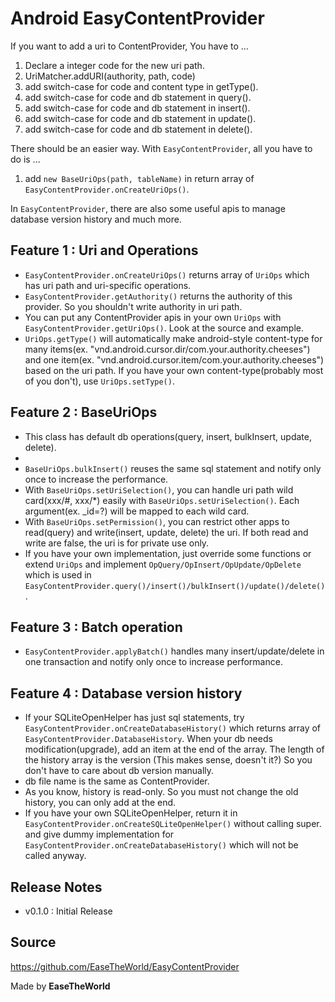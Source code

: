 Android EasyContentProvider
===========================

If you want to add a uri to ContentProvider, You have to ...

1. Declare a integer code for the new uri path.
2. UriMatcher.addURI(authority, path, code)
3. add switch-case for code and content type in getType().
4. add switch-case for code and db statement in query().
5. add switch-case for code and db statement in insert().
6. add switch-case for code and db statement in update().
7. add switch-case for code and db statement in delete().

There should be an easier way. 
With `EasyContentProvider`, all you have to do is ...

1. add `new BaseUriOps(path, tableName)` in return array of `EasyContentProvider.onCreateUriOps()`.

In `EasyContentProvider`, there are also some useful apis to manage database version history and much more.

Feature 1 : Uri and Operations
--------------------------
- `EasyContentProvider.onCreateUriOps()` returns array of `UriOps` which has uri path and uri-specific operations.
- `EasyContentProvider.getAuthority()` returns the authority of this provider. So you shouldn't write authority in uri path.
- You can put any ContentProvider apis in your own `UriOps` with `EasyContentProvider.getUriOps()`. Look at the source and example.
- `UriOps.getType()` will automatically make android-style content-type for
  many items(ex. "vnd.android.cursor.dir/com.your.authority.cheeses") and
  one item(ex. "vnd.android.cursor.item/com.your.authority.cheeses") based on the uri path.
  If you have your own content-type(probably most of you don't), use `UriOps.setType()`.

Feature 2 : BaseUriOps
----------------------
- This class has default db operations(query, insert, bulkInsert, update, delete).
- 
- `BaseUriOps.bulkInsert()` reuses the same sql statement and notify only once to increase the performance.
- With `BaseUriOps.setUriSelection()`, you can handle uri path wild card(xxx/#, xxx/*) easily with `BaseUriOps.setUriSelection()`. Each argument(ex. _id=?) will be mapped to each wild card.
- With `BaseUriOps.setPermission()`, you can restrict other apps to read(query) and write(insert, update, delete) the uri. If both read and write are false, the uri is for private use only.
- If you have your own implementation, just override some functions or extend `UriOps` and implement `OpQuery/OpInsert/OpUpdate/OpDelete` 
  which is used in `EasyContentProvider.query()/insert()/bulkInsert()/update()/delete()`.

Feature 3 : Batch operation
---------------------------
- `EasyContentProvider.applyBatch()` handles many insert/update/delete in one transaction and notify only once to increase performance.

Feature 4 : Database version history
------------------------------------
- If your SQLiteOpenHelper has just sql statements, try `EasyContentProvider.onCreateDatabaseHistory()` which returns array of `EasyContentProvider.DatabaseHistory`.
  When your db needs modification(upgrade), add an item at the end of the array. The length of the history array is the version (This makes sense, doesn't it?)
  So you don't have to care about db version manually.
- db file name is the same as ContentProvider.
- As you know, history is read-only. So you must not change the old history, you can only add at the end.
- If you have your own SQLiteOpenHelper, return it in `EasyContentProvider.onCreateSQLiteOpenHelper()` without calling super.
  and give dummy implementation for `EasyContentProvider.onCreateDatabaseHistory()` which will not be called anyway.

Release Notes
-------------
- v0.1.0 : Initial Release

Source
------
https://github.com/EaseTheWorld/EasyContentProvider

Made by **EaseTheWorld**